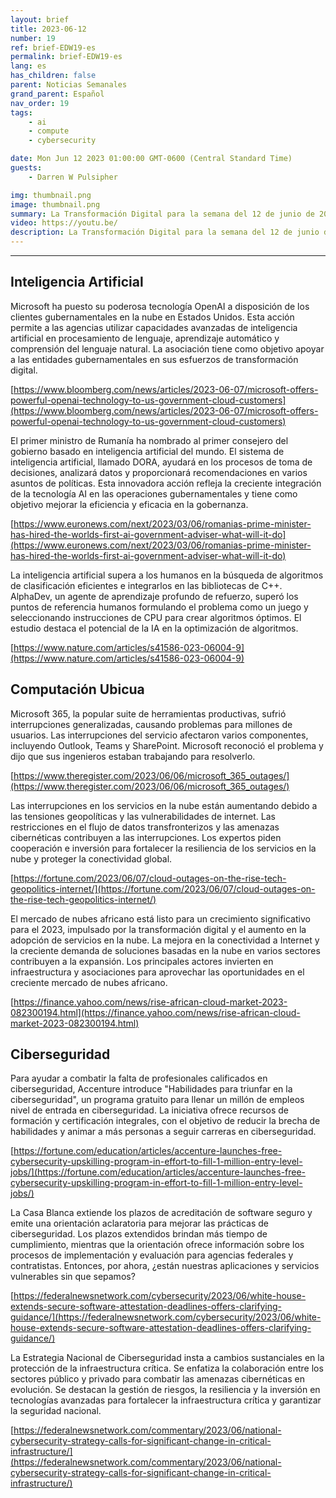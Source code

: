 ```yaml
---
layout: brief
title: 2023-06-12
number: 19
ref: brief-EDW19-es
permalink: brief-EDW19-es
lang: es
has_children: false
parent: Noticias Semanales
grand_parent: Español
nav_order: 19
tags:
    - ai
    - compute
    - cybersecurity

date: Mon Jun 12 2023 01:00:00 GMT-0600 (Central Standard Time)
guests:
    - Darren W Pulsipher

img: thumbnail.png
image: thumbnail.png
summary: La Transformación Digital para la semana del 12 de junio de 2023 incluye el desarrollo de una fuerza cibernética de 1 millón, muchas interrupciones en la nube, y la escritura de código de IA que pasará a formar parte de la biblioteca estándar de C++.
video: https://youtu.be/
description: La Transformación Digital para la semana del 12 de junio de 2023 incluye el desarrollo de una fuerza cibernética de 1 millón, muchas interrupciones en la nube, y la escritura de código de IA que pasará a formar parte de la biblioteca estándar de C++.
---
```






---

## Inteligencia Artificial

Microsoft ha puesto su poderosa tecnología OpenAI a disposición de los clientes gubernamentales en la nube en Estados Unidos. Esta acción permite a las agencias utilizar capacidades avanzadas de inteligencia artificial en procesamiento de lenguaje, aprendizaje automático y comprensión del lenguaje natural. La asociación tiene como objetivo apoyar a las entidades gubernamentales en sus esfuerzos de transformación digital.

[https://www.bloomberg.com/news/articles/2023-06-07/microsoft-offers-powerful-openai-technology-to-us-government-cloud-customers](https://www.bloomberg.com/news/articles/2023-06-07/microsoft-offers-powerful-openai-technology-to-us-government-cloud-customers)

El primer ministro de Rumanía ha nombrado al primer consejero del gobierno basado en inteligencia artificial del mundo. El sistema de inteligencia artificial, llamado DORA, ayudará en los procesos de toma de decisiones, analizará datos y proporcionará recomendaciones en varios asuntos de políticas. Esta innovadora acción refleja la creciente integración de la tecnología AI en las operaciones gubernamentales y tiene como objetivo mejorar la eficiencia y eficacia en la gobernanza.

[https://www.euronews.com/next/2023/03/06/romanias-prime-minister-has-hired-the-worlds-first-ai-government-adviser-what-will-it-do](https://www.euronews.com/next/2023/03/06/romanias-prime-minister-has-hired-the-worlds-first-ai-government-adviser-what-will-it-do)

La inteligencia artificial supera a los humanos en la búsqueda de algoritmos de clasificación eficientes e integrarlos en las bibliotecas de C++. AlphaDev, un agente de aprendizaje profundo de refuerzo, superó los puntos de referencia humanos formulando el problema como un juego y seleccionando instrucciones de CPU para crear algoritmos óptimos. El estudio destaca el potencial de la IA en la optimización de algoritmos.

[https://www.nature.com/articles/s41586-023-06004-9](https://www.nature.com/articles/s41586-023-06004-9)

## Computación Ubicua

Microsoft 365, la popular suite de herramientas productivas, sufrió interrupciones generalizadas, causando problemas para millones de usuarios. Las interrupciones del servicio afectaron varios componentes, incluyendo Outlook, Teams y SharePoint. Microsoft reconoció el problema y dijo que sus ingenieros estaban trabajando para resolverlo.

[https://www.theregister.com/2023/06/06/microsoft_365_outages/](https://www.theregister.com/2023/06/06/microsoft_365_outages/)

Las interrupciones en los servicios en la nube están aumentando debido a las tensiones geopolíticas y las vulnerabilidades de internet. Las restricciones en el flujo de datos transfronterizos y las amenazas cibernéticas contribuyen a las interrupciones. Los expertos piden cooperación e inversión para fortalecer la resiliencia de los servicios en la nube y proteger la conectividad global.

[https://fortune.com/2023/06/07/cloud-outages-on-the-rise-tech-geopolitics-internet/](https://fortune.com/2023/06/07/cloud-outages-on-the-rise-tech-geopolitics-internet/)

El mercado de nubes africano está listo para un crecimiento significativo para el 2023, impulsado por la transformación digital y el aumento en la adopción de servicios en la nube. La mejora en la conectividad a Internet y la creciente demanda de soluciones basadas en la nube en varios sectores contribuyen a la expansión. Los principales actores invierten en infraestructura y asociaciones para aprovechar las oportunidades en el creciente mercado de nubes africano.

[https://finance.yahoo.com/news/rise-african-cloud-market-2023-082300194.html](https://finance.yahoo.com/news/rise-african-cloud-market-2023-082300194.html)

## Ciberseguridad

Para ayudar a combatir la falta de profesionales calificados en ciberseguridad, Accenture introduce "Habilidades para triunfar en la ciberseguridad", un programa gratuito para llenar un millón de empleos nivel de entrada en ciberseguridad. La iniciativa ofrece recursos de formación y certificación integrales, con el objetivo de reducir la brecha de habilidades y animar a más personas a seguir carreras en ciberseguridad.

[https://fortune.com/education/articles/accenture-launches-free-cybersecurity-upskilling-program-in-effort-to-fill-1-million-entry-level-jobs/](https://fortune.com/education/articles/accenture-launches-free-cybersecurity-upskilling-program-in-effort-to-fill-1-million-entry-level-jobs/)

La Casa Blanca extiende los plazos de acreditación de software seguro y emite una orientación aclaratoria para mejorar las prácticas de ciberseguridad. Los plazos extendidos brindan más tiempo de cumplimiento, mientras que la orientación ofrece información sobre los procesos de implementación y evaluación para agencias federales y contratistas. Entonces, por ahora, ¿están nuestras aplicaciones y servicios vulnerables sin que sepamos?

[https://federalnewsnetwork.com/cybersecurity/2023/06/white-house-extends-secure-software-attestation-deadlines-offers-clarifying-guidance/](https://federalnewsnetwork.com/cybersecurity/2023/06/white-house-extends-secure-software-attestation-deadlines-offers-clarifying-guidance/)

La Estrategia Nacional de Ciberseguridad insta a cambios sustanciales en la protección de la infraestructura crítica. Se enfatiza la colaboración entre los sectores público y privado para combatir las amenazas cibernéticas en evolución. Se destacan la gestión de riesgos, la resiliencia y la inversión en tecnologías avanzadas para fortalecer la infraestructura crítica y garantizar la seguridad nacional.

[https://federalnewsnetwork.com/commentary/2023/06/national-cybersecurity-strategy-calls-for-significant-change-in-critical-infrastructure/](https://federalnewsnetwork.com/commentary/2023/06/national-cybersecurity-strategy-calls-for-significant-change-in-critical-infrastructure/)

